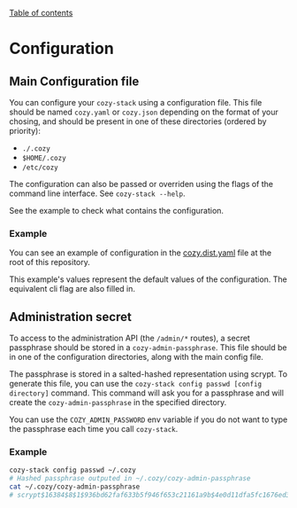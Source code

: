 [Table of contents](README.md#table-of-contents)

# Configuration

## Main Configuration file

You can configure your `cozy-stack` using a configuration file. This file
should be named `cozy.yaml` or `cozy.json` depending on the format of your
chosing, and should be present in one of these directories (ordered by
priority):

-  `./.cozy`
-  `$HOME/.cozy`
-  `/etc/cozy`

The configuration can also be passed or overriden using the flags of the
command line interface. See `cozy-stack --help`.

See the example to check what contains the configuration.

### Example

You can see an example of configuration in the
[cozy.dist.yaml](../cozy.dist.yaml) file at the root of this repository.

This example's values represent the default values of the configuration. The
equivalent cli flag are also filled in.


## Administration secret

To access to the administration API (the `/admin/*` routes), a secret passphrase should be stored in a `cozy-admin-passphrase`. This file should be in one of the configuration directories, along with the main config file.

The passphrase is stored in a salted-hashed representation using scrypt. To generate this file, you can use the `cozy-stack config passwd [config directory]` command. This command will ask you for a passphrase and will create the `cozy-admin-passphrase` in the specified directory.

You can use the `COZY_ADMIN_PASSWORD` env variable if you do not want to type
the passphrase each time you call `cozy-stack`.

### Example

```sh
cozy-stack config passwd ~/.cozy
# Hashed passphrase outputed in ~/.cozy/cozy-admin-passphrase
cat ~/.cozy/cozy-admin-passphrase
# scrypt$16384$8$1$936bd62faf633b5f946f653c21161a9b$4e0d11dfa5fc1676ed329938b11a6584d30e603e0d06b8a63a99e8cec392d682
```
